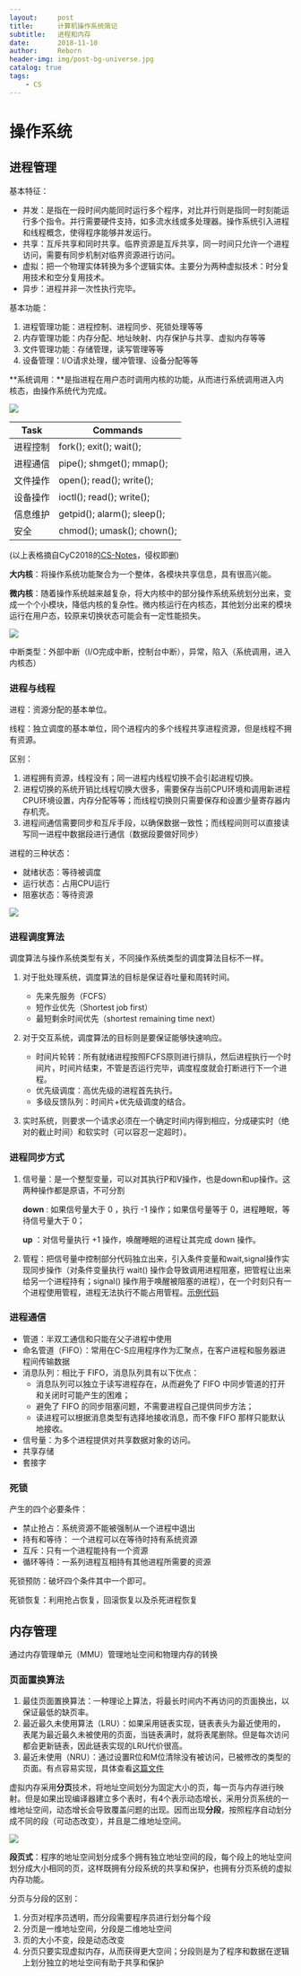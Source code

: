 ```yaml
---
layout:     post
title:      计算机操作系统简记
subtitle:   进程和内存
date:       2018-11-10
author:     Reborn
header-img: img/post-bg-universe.jpg
catalog: true
tags:
    - CS
---
```


# 操作系统

## 进程管理

基本特征：

- 并发：是指在一段时间内能同时运行多个程序，对比并行则是指同一时刻能运行多个指令。并行需要硬件支持，如多流水线或多处理器。操作系统引入进程和线程概念，使得程序能够并发运行。
- 共享：互斥共享和同时共享。临界资源是互斥共享，同一时间只允许一个进程访问，需要有同步机制对临界资源进行访问。
- 虚拟：把一个物理实体转换为多个逻辑实体。主要分为两种虚拟技术：时分复用技术和空分复用技术。
- 异步：进程并非一次性执行完毕。



基本功能：

1. 进程管理功能：进程控制、进程同步、死锁处理等等
2. 内存管理功能：内存分配、地址映射、内存保护与共享、虚拟内存等等
3. 文件管理功能：存储管理，读写管理等等
4. 设备管理：I/O请求处理，缓冲管理、设备分配等等



**系统调用：**是指进程在用户态时调用内核的功能，从而进行系统调用进入内核态，由操作系统代为完成。

![](../img/cs1.png)

| Task     | Commands                    |
| -------- | --------------------------- |
| 进程控制 | fork(); exit(); wait();     |
| 进程通信 | pipe(); shmget(); mmap();   |
| 文件操作 | open(); read(); write();    |
| 设备操作 | ioctl(); read(); write();   |
| 信息维护 | getpid(); alarm(); sleep(); |
| 安全     | chmod(); umask(); chown();  |

(以上表格摘自CyC2018的[CS-Notes](https://github.com/CyC2018/CS-Notes/blob/master/notes/%E8%AE%A1%E7%AE%97%E6%9C%BA%E6%93%8D%E4%BD%9C%E7%B3%BB%E7%BB%9F.md)，侵权即删)



**大内核**：将操作系统功能聚合为一个整体，各模块共享信息，具有很高兴能。

**微内核**：随着操作系统越来越复杂，将大内核中的部分操作系统系统划分出来，变成一个个小模块，降低内核的复杂性。微内核运行在内核态，其他划分出来的模块运行在用户态，较原来切换状态可能会有一定性能损失。

![](../img/cs2.png)



中断类型：外部中断（I/O完成中断，控制台中断），异常，陷入（系统调用，进入内核态）

### 进程与线程

进程：资源分配的基本单位。



线程：独立调度的基本单位，同个进程内的多个线程共享进程资源，但是线程不拥有资源。



区别：

1. 进程拥有资源，线程没有；同一进程内线程切换不会引起进程切换。
2. 进程切换的系统开销比线程切换大很多，需要保存当前CPU环境和调用新进程CPU环境设置，内存分配等等；而线程切换则只需要保存和设置少量寄存器内存机壳。
3. 进程间通信需要同步和互斥手段，以确保数据一致性；而线程间则可以直接读写同一进程中数据段进行通信（数据段要做好同步）



进程的三种状态：

- 就绪状态：等待被调度
- 运行状态：占用CPU运行
- 阻塞状态：等待资源

![](../img/cs3.png)

### 进程调度算法

调度算法与操作系统类型有关，不同操作系统类型的调度算法目标不一样。

1. 对于批处理系统，调度算法的目标是保证吞吐量和周转时间。
   - 先来先服务（FCFS）
   - 短作业优先（Shortest job first）
   - 最短剩余时间优先（shortest remaining time next）

2. 对于交互系统，调度算法的目标则是要保证能够快速响应。
   - 时间片轮转：所有就绪进程按照FCFS原则进行排队，然后进程执行一个时间片，时间片结束，不管是否运行完毕，调度程度就会打断进行下一个进程。
   - 优先级调度：高优先级的进程首先执行。
   - 多级反馈队列：时间片+优先级调度的结合。
3. 实时系统，则要求一个请求必须在一个确定时间内得到相应，分成硬实时（绝对的截止时间）和软实时（可以容忍一定超时）。



### 进程同步方式

1. 信号量：是一个整型变量，可以对其执行P和V操作，也是down和up操作。这两种操作都是原语，不可分割

   	**down** : 如果信号量大于 0 ，执行 -1 操作；如果信号量等于 0，进程睡眠，等待信号量大于 0；

   	**up** ：对信号量执行 +1 操作，唤醒睡眠的进程让其完成 down 操作。

2. 管程：把信号量中控制部分代码独立出来，引入条件变量和wait,signal操作实现同步操作（对条件变量执行 wait() 操作会导致调用进程阻塞，把管程让出来给另一个进程持有；signal() 操作用于唤醒被阻塞的进程），在一个时刻只有一个进程使用管程，进程无法执行不能占用管程。[示例代码](https://github.com/CyC2018/CS-Notes/blob/master/notes/%E8%AE%A1%E7%AE%97%E6%9C%BA%E6%93%8D%E4%BD%9C%E7%B3%BB%E7%BB%9F.md#4-%E7%AE%A1%E7%A8%8B)



### 进程通信

- 管道：半双工通信和只能在父子进程中使用
- 命名管道（FIFO）：常用在C-S应用程序作为汇聚点，在客户进程和服务器进程间传输数据
- 消息队列：相比于 FIFO，消息队列具有以下优点：
  - 消息队列可以独立于读写进程存在，从而避免了 FIFO 中同步管道的打开和关闭时可能产生的困难；
  - 避免了 FIFO 的同步阻塞问题，不需要进程自己提供同步方法；
  - 读进程可以根据消息类型有选择地接收消息，而不像 FIFO 那样只能默认地接收。
- 信号量：为多个进程提供对共享数据对象的访问。
- 共享存储
- 套接字



### 死锁

产生的四个必要条件：

- 禁止抢占：系统资源不能被强制从一个进程中退出
- 持有和等待： 一个进程可以在等待时持有系统资源
- 互斥：只有一个进程能持有一个资源
- 循环等待：一系列进程互相持有其他进程所需要的资源



死锁预防：破坏四个条件其中一个即可。



死锁恢复：利用抢占恢复，回滚恢复以及杀死进程恢复



## 内存管理 

通过内存管理单元（MMU）管理地址空间和物理内存的转换



### 页面置换算法

1. 最佳页面置换算法：一种理论上算法，将最长时间内不再访问的页面换出，以保证最低的缺页率。
2. 最近最久未使用算法（LRU）：如果采用链表实现，链表表头为最近使用的，表尾为最近最久未被使用的页面，当链表满时，就将表尾删除。但是每次访问都会更新链表，因此链表实现的LRU代价很高。
3. 最近未使用（NRU）：通过设置R位和M位清除没有被访问，已被修改的类型的页面。有点容易实现，具体查看[这篇文件](http://book.51cto.com/art/200907/138182.htm)

  



虚拟内存采用**分页**技术，将地址空间划分为固定大小的页，每一页与内存进行映射。但是如果出现编译器建立多个表时，有4个表示动态增长，采用分页系统的一维地址空间，动态增长会导致覆盖问题的出现。因而出现**分段**，按照程序自动划分成不同的段（可动态改变），并且是二维地址空间。

![](../img/cs4.png)

**段页式**：程序的地址空间划分成多个拥有独立地址空间的段，每个段上的地址空间划分成大小相同的页，这样既拥有分段系统的共享和保护，也拥有分页系统的虚拟内存功能。



分页与分段的区别：

1. 分页对程序员透明，而分段需要程序员进行划分每个段
2. 分页是一维地址空间，分段是二维地址空间
3. 页的大小不变，段是动态改变
4. 分页只要实现虚拟内存，从而获得更大空间；分段则是为了程序和数据在逻辑上划分独立的地址空间有助于共享和保护




